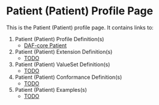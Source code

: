 # Patient (Patient) Profile Page

This is the Patient (Patient) profile page.  It contains links to:

1. Patient (Patient) Profile Definition(s)
   * [DAF-core Patient](daf-core-patient.html)
2. Patient (Patient) Extension Definition(s)
    * [TODO]()
3. Patient (Patient) ValueSet Definition(s)
    * [TODO]()
4. Patient (Patient) Conformance Definition(s)
    * [TODO]()
5. Patient (Patient) Examples(s)
    * [TODO]()